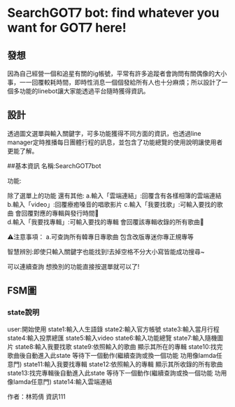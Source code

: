 # SearchGOT7 bot: find whatever you want for GOT7 here!


## 發想
因為自己經營一個和追星有關的ig帳號，平常有許多追蹤者會詢問有關偶像的大小事，一一回覆較耗時間，即時性消息一個個發給所有人也十分麻煩；所以設計了一個多功能的linebot讓大家能透過平台隨時獲得資訊。

## 設計
透過圖文選單與輸入關鍵字，可多功能獲得不同方面的資訊，也透過line manager定時推播每日團體行程的訊息，並包含了功能總覽的使用說明讓使用者更能了解。

##基本資訊
名稱:SearchGOT7bot

功能:

除了選單上的功能 還有其他:
a.輸入「雲端連結」:回覆含有各樣相簿的雲端連結
b.輸入「video」:回覆療癒嗓音的唱歌影片
c.輸入「我要找歌」:可輸入要找的歌曲 會回覆對應的專輯與發行時間🎵  
d.輸入「我要找專輯」:可輸入要找的專輯 會回覆該專輯收錄的所有歌曲🎵

⚠注意事項：  a.可查詢所有韓專日專歌曲 包含改版專迷你專正規專等   

智慧辨別:即使只輸入關鍵字也能找到!去掉空格不分大小寫皆能成功搜尋~

可以連續查詢 想換別的功能直接按選單就可以了! 

## FSM圖

### state說明

user:開始使用
state1:輸入人生語錄
state2:輸入官方帳號
state3:輸入當月行程
state4:輸入投票總匯
state5:輸入video
state6:輸入功能總覽
state7:輸入隨機圖片
state8:輸入我要找歌
state9:依照輸入的歌曲 顯示其所在的專輯
state10:找完歌曲後自動進入此state 等待下一個動作(繼續查詢或換一個功能 功用像lamda任意門)
state11:輸入我要找專輯
state12:依照輸入的專輯 顯示其所收錄的所有歌曲
state13:找完專輯後自動進入此state 等待下一個動作(繼續查詢或換一個功能 功用像lamda任意門)
state14:輸入雲端連結   

作者：林筠倩 資訊111 


